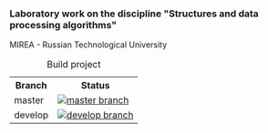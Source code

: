 <h3>Laboratory work on the discipline "Structures and data processing algorithms"</h3>
<p>MIREA - Russian Technological University</p>

<table>
<caption>Build project</caption>
  <tr>
    <th>Branch</th>
    <th>Status</th>
  </tr>
  <tr>
    <td>master</td>
    <td>
      <a href="https://travis-ci.com/Igordr1999/SDPA">
        <img src="https://travis-ci.com/Igordr1999/SDPA.svg?branch=master" alt="master branch">
      </a>
    </td>
  </tr>
  <tr>
    <td>develop</td>
    <td>
      <a href="https://travis-ci.com/Igordr1999/SDPA">
        <img src="https://travis-ci.com/Igordr1999/SDPA.svg?branch=develop" alt="develop branch">
      </a>
    </td>
  </tr>
</table>

